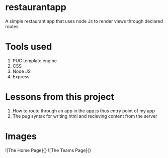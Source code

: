 # restaurantapp
A simple restaurant app that uses node Js to render views through declared routes

# Tools used
 1. PUG template engine
 2. CSS
 3. Node JS
 4. Express


# Lessons from this project
  1. How to route through an app in the app.js thus entry point of my app
  2. The pug syntax for writing html and recieving content from the server
  
# Images 
![The Home Page]{}
![The Teams Page]{}
